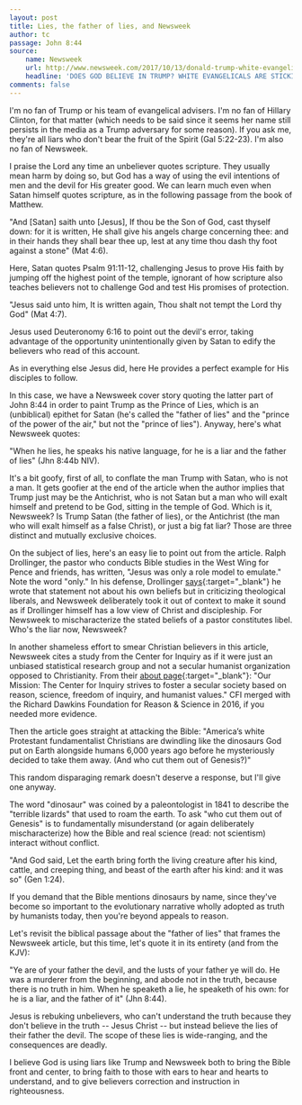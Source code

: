 ```yaml
---
layout: post
title: Lies, the father of lies, and Newsweek
author: tc
passage: John 8:44
source:
    name: Newsweek
    url: http://www.newsweek.com/2017/10/13/donald-trump-white-evangelicals-support-god-677587.html
    headline: 'DOES GOD BELIEVE IN TRUMP? WHITE EVANGELICALS ARE STICKING WITH THEIR "PRINCE OF LIES"'
comments: false
---
```


I'm no fan of Trump or his team of evangelical advisers.  I'm no fan of Hillary Clinton, for that matter (which needs to be said since it seems her name still persists in the media as a Trump adversary for some reason).  If you ask me, they're all liars who don't bear the fruit of the Spirit (Gal 5:22-23).  I'm also no fan of Newsweek.

I praise the Lord any time an unbeliever quotes scripture.  They usually mean harm by doing so, but God has a way of using the evil intentions of men and the devil for His greater good.  We can learn much even when Satan himself quotes scripture, as in the following passage from the book of Matthew.

"And [Satan] saith unto [Jesus], If thou be the Son of God, cast thyself down: for it is written, He shall give his angels charge concerning thee: and in their hands they shall bear thee up, lest at any time thou dash thy foot against a stone" (Mat 4:6).

Here, Satan quotes Psalm 91:11-12, challenging Jesus to prove His faith by jumping off the highest point of the temple, ignorant of how scripture also teaches believers not to challenge God and test His promises of protection.

"Jesus said unto him, It is written again, Thou shalt not tempt the Lord thy God" (Mat 4:7).

Jesus used Deuteronomy 6:16 to point out the devil's error, taking advantage of the opportunity unintentionally given by Satan to edify the believers who read of this account.

As in everything else Jesus did, here He provides a perfect example for His disciples to follow.

In this case, we have a Newsweek cover story quoting the latter part of John 8:44 in order to paint Trump as the Prince of Lies, which is an (unbiblical) epithet for Satan (he's called the "father of lies" and the "prince of the power of the air," but not the "prince of lies").  Anyway, here's what Newsweek quotes:

"When he lies, he speaks his native language, for he is a liar and the father of lies" (Jhn 8:44b NIV).

It's a bit goofy, first of all, to conflate the man Trump with Satan, who is not a man.  It gets goofier at the end of the article when the author implies that Trump just may be the Antichrist, who is not Satan but a man who will exalt himself and pretend to be God, sitting in the temple of God.  Which is it, Newsweek?  Is Trump Satan (the father of lies), or the Antichrist (the man who will exalt himself as a false Christ), or just a big fat liar?  Those are three distinct and mutually exclusive choices.

On the subject of lies, here's an easy lie to point out from the article.  Ralph Drollinger, the pastor who conducts Bible studies in the West Wing for Pence and friends, has written, "Jesus was only a role model to emulate."  Note the word "only."  In his defense, Drollinger [says](https://capmin.org/capitol-ministries-responds-to-newsweek/){:target="_blank"} he wrote that statement not about his own beliefs but in criticizing theological liberals, and Newsweek deliberately took it out of context to make it sound as if Drollinger himself has a low view of Christ and discipleship.  For Newsweek to mischaracterize the stated beliefs of a pastor constitutes libel.  Who's the liar now, Newsweek?

In another shameless effort to smear Christian believers in this article, Newsweek cites a study from the Center for Inquiry as if it were just an unbiased statistical research group and not a secular humanist organization opposed to Christianity.  From their [about page](https://www.centerforinquiry.net/about){:target="_blank"}: "Our Mission: The Center for Inquiry strives to foster a secular society based on reason, science, freedom of inquiry, and humanist values."  CFI merged with the Richard Dawkins Foundation for Reason & Science in 2016, if you needed more evidence.

Then the article goes straight at attacking the Bible: "America’s white Protestant fundamentalist Christians are dwindling like the dinosaurs God put on Earth alongside humans 6,000 years ago before he mysteriously decided to take them away. (And who cut them out of Genesis?)"

This random disparaging remark doesn't deserve a response, but I'll give one anyway.

The word "dinosaur" was coined by a paleontologist in 1841 to describe the "terrible lizards" that used to roam the earth.  To ask "who cut them out of Genesis" is to fundamentally misunderstand (or again deliberately mischaracterize) how the Bible and real science (read: not scientism) interact without conflict.

"And God said, Let the earth bring forth the living creature after his kind, cattle, and creeping thing, and beast of the earth after his kind: and it was so" (Gen 1:24).

If you demand that the Bible mentions dinosaurs by name, since they've become so important to the evolutionary narrative wholly adopted as truth by humanists today, then you're beyond appeals to reason.

Let's revisit the biblical passage about the "father of lies" that frames the Newsweek article, but this time, let's quote it in its entirety (and from the KJV):

"Ye are of your father the devil, and the lusts of your father ye will do. He was a murderer from the beginning, and abode not in the truth, because there is no truth in him. When he speaketh a lie, he speaketh of his own: for he is a liar, and the father of it" (Jhn 8:44).

Jesus is rebuking unbelievers, who can't understand the truth because they don't believe in the truth -- Jesus Christ -- but instead believe the lies of their father the devil.  The scope of these lies is wide-ranging, and the consequences are deadly.

I believe God is using liars like Trump and Newsweek both to bring the Bible front and center, to bring faith to those with ears to hear and hearts to understand, and to give believers correction and instruction in righteousness.
